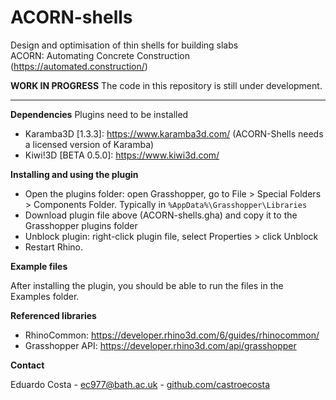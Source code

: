 # ACORN-shells

Design and optimisation of thin shells for building slabs\
ACORN: Automating Concrete Construction (https://automated.construction/)

**WORK IN PROGRESS** The code in this repository is still under development.

***

**Dependencies** Plugins need to be installed
* Karamba3D [1.3.3]: https://www.karamba3d.com/ (ACORN-Shells needs a licensed version of Karamba)
* Kiwi!3D [BETA 0.5.0]: https://www.kiwi3d.com/

**Installing and using the plugin**

* Open the plugins folder: open Grasshopper, go to File > Special Folders > Components Folder. Typically in ```%AppData%\Grasshopper\Libraries```
* Download plugin file above (ACORN-shells.gha) and copy it to the Grasshopper plugins folder
* Unblock plugin: right-click plugin file, select Properties > click Unblock
* Restart Rhino.

**Example files**

After installing the plugin, you should be able to run the files in the Examples folder.

**Referenced libraries**

* RhinoCommon: https://developer.rhino3d.com/6/guides/rhinocommon/
* Grasshopper API: https://developer.rhino3d.com/api/grasshopper

**Contact**

Eduardo Costa - ec977@bath.ac.uk -  <a href="https://github.com/castroecosta" target="_blank">github.com/castroecosta</a> 

